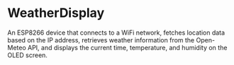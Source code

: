 # WeatherDisplay
An ESP8266 device that connects to a WiFi network, fetches location data based on the IP address, retrieves weather information from the Open-Meteo API, and displays the current time, temperature, and humidity on the OLED screen.
